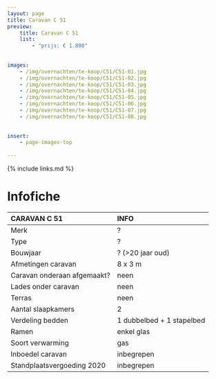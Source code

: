 ```yaml
---
layout: page
title: Caravan C 51
preview: 
    title: Caravan C 51
    list:
        - "prijs: € 1.800"
        
        
images:
    - /img/overnachten/te-koop/C51/C51-01.jpg
    - /img/overnachten/te-koop/C51/C51-02.jpg
    - /img/overnachten/te-koop/C51/C51-03.jpg
    - /img/overnachten/te-koop/C51/C51-04.jpg
    - /img/overnachten/te-koop/C51/C51-05.jpg
    - /img/overnachten/te-koop/C51/C51-06.jpg
    - /img/overnachten/te-koop/C51/C51-07.jpg
    - /img/overnachten/te-koop/C51/C51-08.jpg
    
    
insert:
    - page-images-top
    
---
```


{% include links.md %}



# Infofiche 

CARAVAN C 51                | INFO        | 
:---------------------------|:------------|
Merk                        |? 
Type                        |?
Bouwjaar                    |? (>20 jaar oud)
Afmetingen caravan          |8 x 3 m
Caravan onderaan afgemaakt? |neen
Lades onder caravan         |neen
Terras                      |neen
Aantal slaapkamers          |2
Verdeling bedden            |1 dubbelbed + 1 stapelbed 
Ramen                       |enkel glas
Soort verwarming            |gas
Inboedel caravan            |inbegrepen
Standplaatsvergoeding 2020  |inbegrepen